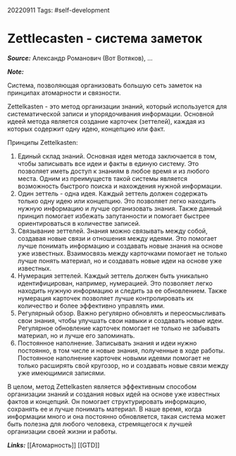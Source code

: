 20220911
Tags: #self-development  
# Zettlecasten - система заметок 

***Source:*** Александр Романович (Вот Вотяков), ...

***Note:*** 

Система, позволяющая организовать большую сеть заметок на принципах атомарности и связности.  

Zettelkasten - это метод организации знаний, который используется для систематической записи и упорядочивания информации. Основной идеей метода является создание карточек (зеттелей), каждая из которых содержит одну идею, концепцию или факт.

Принципы Zettelkasten:

1.  Единый склад знаний. Основная идея метода заключается в том, чтобы записывать все идеи и факты в единую систему. Это позволяет иметь доступ к знаниям в любое время и из любого места. Одним из преимуществ такой системы является возможность быстрого поиска и нахождения нужной информации.
2.  Один зеттель - одна идея. Каждый зеттель должен содержать только одну идею или концепцию. Это позволяет легко находить нужную информацию и лучше организовать знания. Также данный принцип помогает избежать запутанности и помогает быстрее ориентироваться в количестве записей.
3.  Связывание зеттелей. Знания можно связывать между собой, создавая новые связи и отношения между идеями. Это помогает лучше понимать информацию и создавать новые знания на основе уже известных. Взаимосвязь между карточками помогает не только лучше понять материал, но и создавать новые идеи на основе уже известных.
4.  Нумерация зеттелей. Каждый зеттель должен быть уникально идентифицирован, например, нумерацией. Это позволяет легко находить нужную информацию и следить за ее обновлением. Также нумерация карточек позволяет лучше контролировать их количество и более эффективно управлять ими.
5.  Регулярный обзор. Важно регулярно обновлять и переосмысливать свои знания, чтобы улучшать свои навыки и создавать новые идеи. Регулярное обновление карточек помогает не только не забывать материал, но и лучше его запоминать.
6.  Постоянное наполнение. Записывать знания и идеи нужно постоянно, в том числе и новые знания, полученные в ходе работы. Постоянное наполнение карточек новыми идеями помогает не только расширять свой кругозор, но и создавать новые связи между уже имеющимися записями.

В целом, метод Zettelkasten является эффективным способом организации знаний и создания новых идей на основе уже известных фактов и концепций. Он помогает структурировать информацию, сохранять ее и лучше понимать материал. В наше время, когда информации много и она постоянно обновляется, такая система может быть полезна для любого человека, стремящегося к лучшей организации своей жизни и работы.

***Links:*** [[Атомарность]] [[GTD]]



